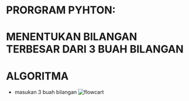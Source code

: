 # PRORGRAM PYHTON:
# MENENTUKAN BILANGAN TERBESAR DARI 3 BUAH BILANGAN

# ALGORITMA
* masukan 3 buah bilangan
![flowcart](https://user-images.githubusercontent.com/45952796/52724940-d722b080-2fe2-11e9-8080-0b105fd7dd7b.png)
